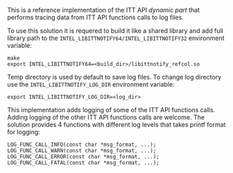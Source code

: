 This is a reference implementation of the ITT API _dynamic part_
that performs tracing data from ITT API functions calls to log files.

To use this solution it is requered to build it like a shared library and add
full library path to the `INTEL_LIBITTNOTIFY64/INTEL_LIBITTNOTIFY32` environment variable:
```
make
export INTEL_LIBITTNOTIFY64=<build_dir>/libittnotify_refcol.so
```

Temp directory is used by default to save log files.
To change log directory use the `INTEL_LIBITTNOTIFY_LOG_DIR` environment variable:
```
export INTEL_LIBITTNOTIFY_LOG_DIR=<log_dir>
```

This implementation adds logging of some of the ITT API functions calls.
Adding logging of the other ITT API functions calls are welcome.
The solution provides 4 functions with different log levels
that takes printf format for logging:
```
LOG_FUNC_CALL_INFO(const char *msg_format, ...);
LOG_FUNC_CALL_WARN(const char *msg_format, ...);
LOG_FUNC_CALL_ERROR(const char *msg_format, ...);
LOG_FUNC_CALL_FATAL(const char *msg_format, ...);
```